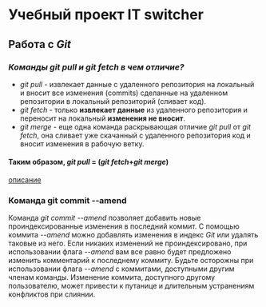 # Учебный проект **IT switcher**

## Работа с *Git*

### _Команды *git pull* и *git fetch* в чем отличие?_

- *git pull* - извлекает данные с удаленного репозитория на локальный и вносит все изменения (commits) сделанные на удаленном репозитории в локальный репозиторий (сливает код).
- *git fetch* - только **извлекает данные** из удаленного репозитория и переносит на локальный **изменения не вносит**.
- *git merge* - еще одна команда  раскрывающая отличие *git pull* от *git fetch*, она сливает уже скачанный с удаленного репозитория код и вносит изменения в рабочую ветку.

#### Таким образом, *git pull* = (*git fetch*+*git merge*)

[описание](https://webhamster.ru/mytetrashare/index/mtb0/143575842521lohpnj4q)

### Команда git commit --amend

Команда *git commit --amend* позволяет добавить новые проиндексированные изменения в последний коммит. С помощью коммита *--amend* можно добавлять изменения в индекс *Git* или удалять таковые из него. Если никаких изменений не проиндексировано, при использовании флага *--amend* вам все равно будет предложено изменить комментарий к последнему коммиту. Будьте осторожны при использовании флага *--amend* с коммитами, доступными другим членам команды. Изменение коммита, доступного другому пользователю, может привести к путанице и длительным устранениям конфликтов при слиянии.
